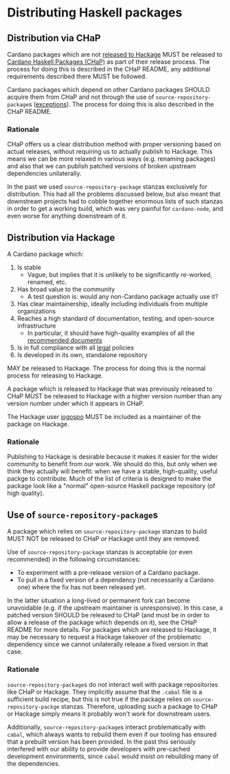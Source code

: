 # Distributing Haskell packages

## Distribution via CHaP

Cardano packages which are not [released to Hackage](#distribution-via-hackage) MUST be released to [Cardano Haskell Packages (CHaP)](https://github.com/input-output-hk/cardano-haskell-packages) as part of their release process.
The process for doing this is described in the CHaP README, any additional requirements described there MUST be followed.

Cardano packages which depend on other Cardano packages SHOULD acquire them from CHaP and not through the use of `source-repository-package`s ([exceptions](#use-of-source-repository-packages)).
The process for doing this is also described in the CHaP README.

### Rationale

CHaP offers us a clear distribution method with proper versioning based on actual releases, without requiring us to actually publish to Hackage.
This means we can be more relaxed in various ways (e.g. renaming packages) and also that we can publish patched versions of broken upstream dependencies unilaterally.

In the past we used `source-repository-package` stanzas exclusively for distribution.
This had all the problems discussed below, but also meant that downstream projects had to cobble together enormous lists of such stanzas in order to get a working build, which was very painful for `cardano-node`, and even worse for anything downstream of it.

## Distribution via Hackage

A Cardano package which:
1. Is stable
    - Vague, but implies that it is unlikely to be significantly re-worked, renamed, etc.
2. Has broad value to the community 
    - A test question is: would any non-Cardano package actually use it?
3. Has clear maintainership, ideally including individuals from multiple organizations
4. Reaches a high standard of documentation, testing, and open-source infrastructure
   - In particular, it should have high-quality examples of all the [recommended documents](../../project/README.html)
5. Is in full compliance with all [legal](../../legal/index.html) policies
6. Is developed in its own, standalone repository

MAY be released to Hackage.
The process for doing this is the normal process for releasing to Hackage.

A package which is released to Hackage that was previously released to CHaP MUST be released to Hackage with a higher version number than any version number under which it appears in CHaP.

The Hackage user [iogospo](https://hackage.haskell.org/user/iogospo) MUST be included as a maintainer of the package on Hackage.

### Rationale

Publishing to Hackage is desirable because it makes it easier for the wider community to benefit from our work.
We should do this, but only when we think they actually will benefit: when we have a stable, high-quality, useful packge to contribute.
Much of the list of criteria is designed to make the package look like a "normal" open-source Haskell package repository (of high quality).

## Use of `source-repository-package`s

A package which relies on `source-repository-package` stanzas to build MUST NOT be released to CHaP _or_ Hackage until they are removed.

Use of `source-repository-package` stanzas is acceptable (or even recommended) in the following circumstances:
- To experiment with a pre-release version of a Cardano package.
- To pull in a fixed version of a dependency (not necessarily a Cardano one) where the fix has not been released yet.

In the latter situation a long-lived or permanent fork can become unavoidable (e.g. if the upstream maintainer is unresponsive).
In this case, a patched version SHOULD be released to CHaP (and must be in order to allow a release of the package which depends on it), see the CHaP README for more details.
For packages which are released to Hackage, it may be necessary to request a Hackage takeover of the problematic dependency since we cannot unilaterally release a fixed version in that case.

### Rationale

`source-repository-package`s do not interact well with package repositories like CHaP or Hackage.
They implicitly assume that the `.cabal` file is a sufficient build recipe, but this is not true if the package relies on `source-repository-packge` stanzas.
Therefore, uploading such a package to CHaP or Hackage simply means it probably won't work for downstream users.

Additionally, `source-repository-package`s interact problematically with `cabal`, which always wants to rebuild them even if our tooling has ensured that a prebuilt version has been provided.
In the past this seriously interfered with our ability to provide developers with pre-cached development environments, since `cabal` would insist on rebuilding many of the dependencies.
